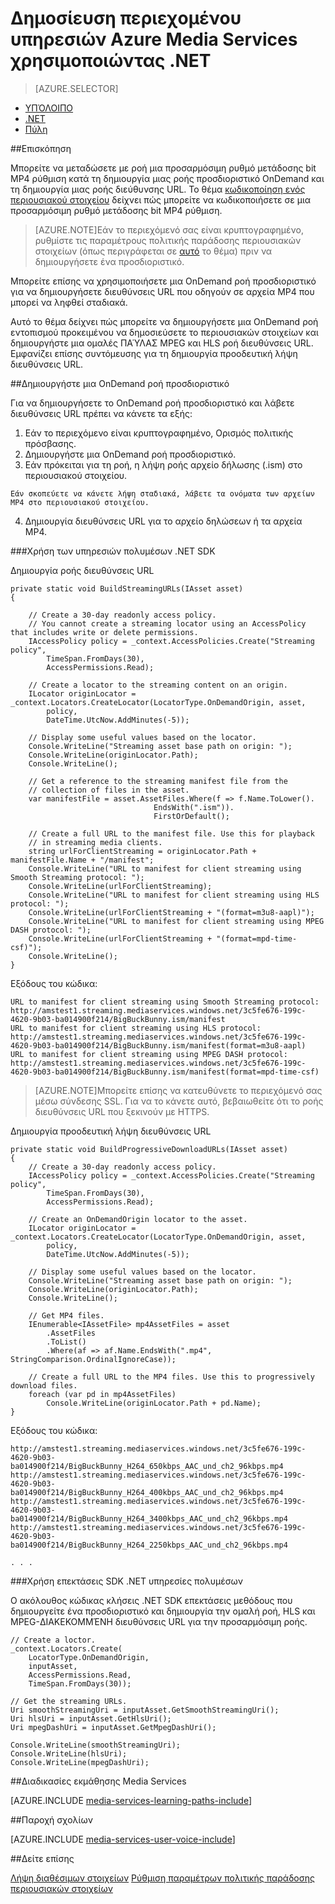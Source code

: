 <properties 
    pageTitle="Δημοσίευση περιεχομένου υπηρεσιών Azure Media Services χρησιμοποιώντας .NET" 
    description="Μάθετε πώς μπορείτε να δημιουργήσετε ένα προσδιοριστικό που χρησιμοποιείται για να δημιουργήσετε μια ροή διεύθυνση URL. Δείγματα κώδικα είναι γραμμένες σε C# και χρησιμοποιήστε το Media Services SDK για .NET." 
    authors="juliako" 
    manager="erikre" 
    editor="" 
    services="media-services" 
    documentationCenter=""/>

<tags 
    ms.service="media-services" 
    ms.workload="media" 
    ms.tgt_pltfrm="na" 
    ms.devlang="na" 
    ms.topic="article" 
    ms.date="08/30/2016"
    ms.author="juliako"/>


# <a name="publish-azure-media-services-content-using-net"></a>Δημοσίευση περιεχομένου υπηρεσιών Azure Media Services χρησιμοποιώντας .NET
 
> [AZURE.SELECTOR]
- [ΥΠΌΛΟΙΠΟ](media-services-rest-deliver-streaming-content.md)
- [.NET](media-services-deliver-streaming-content.md)
- [Πύλη](media-services-portal-publish.md)

##<a name="overview"></a>Επισκόπηση

Μπορείτε να μεταδώσετε με ροή μια προσαρμόσιμη ρυθμό μετάδοσης bit MP4 ρύθμιση κατά τη δημιουργία μιας ροής προσδιοριστικό OnDemand και τη δημιουργία μιας ροής διεύθυνσης URL. Το θέμα [κωδικοποίηση ενός περιουσιακού στοιχείου](media-services-encode-asset.md) δείχνει πώς μπορείτε να κωδικοποιήσετε σε μια προσαρμόσιμη ρυθμό μετάδοσης bit MP4 ρύθμιση. 

>[AZURE.NOTE]Εάν το περιεχόμενό σας είναι κρυπτογραφημένο, ρυθμίστε τις παραμέτρους πολιτικής παράδοσης περιουσιακών στοιχείων (όπως περιγράφεται σε [αυτό](media-services-dotnet-configure-asset-delivery-policy.md) το θέμα) πριν να δημιουργήσετε ένα προσδιοριστικό. 

Μπορείτε επίσης να χρησιμοποιήσετε μια OnDemand ροή προσδιοριστικό για να δημιουργήσετε διευθύνσεις URL που οδηγούν σε αρχεία MP4 που μπορεί να ληφθεί σταδιακά.  

Αυτό το θέμα δείχνει πώς μπορείτε να δημιουργήσετε μια OnDemand ροή εντοπισμού προκειμένου να δημοσιεύσετε το περιουσιακών στοιχείων και δημιουργήστε μια ομαλές ΠΑΎΛΑΣ MPEG και HLS ροή διευθύνσεις URL. Εμφανίζει επίσης συντόμευσης για τη δημιουργία προοδευτική λήψη διευθύνσεις URL. 
     
##<a name="create-an-ondemand-streaming-locator"></a>Δημιουργήστε μια OnDemand ροή προσδιοριστικό

Για να δημιουργήσετε το OnDemand ροή προσδιοριστικό και λάβετε διευθύνσεις URL πρέπει να κάνετε τα εξής:

   1. Εάν το περιεχόμενο είναι κρυπτογραφημένο, Ορισμός πολιτικής πρόσβασης.
   2. Δημιουργήστε μια OnDemand ροή προσδιοριστικό.
   3. Εάν πρόκειται για τη ροή, η λήψη ροής αρχείο δήλωσης (.ism) στο περιουσιακού στοιχείου. 
        
    Εάν σκοπεύετε να κάνετε λήψη σταδιακά, λάβετε τα ονόματα των αρχείων MP4 στο περιουσιακού στοιχείου.  
   4. Δημιουργία διευθύνσεις URL για το αρχείο δηλώσεων ή τα αρχεία MP4. 
   

###<a name="use-media-services-net-sdk"></a>Χρήση των υπηρεσιών πολυμέσων .NET SDK 

Δημιουργία ροής διευθύνσεις URL 

    private static void BuildStreamingURLs(IAsset asset)
    {
    
        // Create a 30-day readonly access policy. 
        // You cannot create a streaming locator using an AccessPolicy that includes write or delete permissions.
        IAccessPolicy policy = _context.AccessPolicies.Create("Streaming policy",
            TimeSpan.FromDays(30),
            AccessPermissions.Read);
    
        // Create a locator to the streaming content on an origin. 
        ILocator originLocator = _context.Locators.CreateLocator(LocatorType.OnDemandOrigin, asset,
            policy,
            DateTime.UtcNow.AddMinutes(-5));
    
        // Display some useful values based on the locator.
        Console.WriteLine("Streaming asset base path on origin: ");
        Console.WriteLine(originLocator.Path);
        Console.WriteLine();
    
        // Get a reference to the streaming manifest file from the  
        // collection of files in the asset. 
        var manifestFile = asset.AssetFiles.Where(f => f.Name.ToLower().
                                    EndsWith(".ism")).
                                    FirstOrDefault();
        
        // Create a full URL to the manifest file. Use this for playback
        // in streaming media clients. 
        string urlForClientStreaming = originLocator.Path + manifestFile.Name + "/manifest";
        Console.WriteLine("URL to manifest for client streaming using Smooth Streaming protocol: ");
        Console.WriteLine(urlForClientStreaming);
        Console.WriteLine("URL to manifest for client streaming using HLS protocol: ");
        Console.WriteLine(urlForClientStreaming + "(format=m3u8-aapl)");
        Console.WriteLine("URL to manifest for client streaming using MPEG DASH protocol: ");
        Console.WriteLine(urlForClientStreaming + "(format=mpd-time-csf)"); 
        Console.WriteLine();
    }

Εξόδους του κώδικα:
    
    URL to manifest for client streaming using Smooth Streaming protocol:
    http://amstest1.streaming.mediaservices.windows.net/3c5fe676-199c-4620-9b03-ba014900f214/BigBuckBunny.ism/manifest
    URL to manifest for client streaming using HLS protocol:
    http://amstest1.streaming.mediaservices.windows.net/3c5fe676-199c-4620-9b03-ba014900f214/BigBuckBunny.ism/manifest(format=m3u8-aapl)
    URL to manifest for client streaming using MPEG DASH protocol:
    http://amstest1.streaming.mediaservices.windows.net/3c5fe676-199c-4620-9b03-ba014900f214/BigBuckBunny.ism/manifest(format=mpd-time-csf)
    

>[AZURE.NOTE]Μπορείτε επίσης να κατευθύνετε το περιεχόμενό σας μέσω σύνδεσης SSL. Για να το κάνετε αυτό, βεβαιωθείτε ότι το ροής διευθύνσεις URL που ξεκινούν με HTTPS. 

Δημιουργία προοδευτική λήψη διευθύνσεις URL 

    private static void BuildProgressiveDownloadURLs(IAsset asset)
    {
        // Create a 30-day readonly access policy. 
        IAccessPolicy policy = _context.AccessPolicies.Create("Streaming policy",
            TimeSpan.FromDays(30),
            AccessPermissions.Read);
    
        // Create an OnDemandOrigin locator to the asset. 
        ILocator originLocator = _context.Locators.CreateLocator(LocatorType.OnDemandOrigin, asset,
            policy,
            DateTime.UtcNow.AddMinutes(-5));
    
        // Display some useful values based on the locator.
        Console.WriteLine("Streaming asset base path on origin: ");
        Console.WriteLine(originLocator.Path);
        Console.WriteLine();
    
        // Get MP4 files.
        IEnumerable<IAssetFile> mp4AssetFiles = asset
            .AssetFiles
            .ToList()
            .Where(af => af.Name.EndsWith(".mp4", StringComparison.OrdinalIgnoreCase));
                
        // Create a full URL to the MP4 files. Use this to progressively download files.
        foreach (var pd in mp4AssetFiles)
            Console.WriteLine(originLocator.Path + pd.Name);
    }

Εξόδους του κώδικα:
    
    http://amstest1.streaming.mediaservices.windows.net/3c5fe676-199c-4620-9b03-ba014900f214/BigBuckBunny_H264_650kbps_AAC_und_ch2_96kbps.mp4
    http://amstest1.streaming.mediaservices.windows.net/3c5fe676-199c-4620-9b03-ba014900f214/BigBuckBunny_H264_400kbps_AAC_und_ch2_96kbps.mp4
    http://amstest1.streaming.mediaservices.windows.net/3c5fe676-199c-4620-9b03-ba014900f214/BigBuckBunny_H264_3400kbps_AAC_und_ch2_96kbps.mp4
    http://amstest1.streaming.mediaservices.windows.net/3c5fe676-199c-4620-9b03-ba014900f214/BigBuckBunny_H264_2250kbps_AAC_und_ch2_96kbps.mp4
    
    . . . 

###<a name="use-media-services-net-sdk-extensions"></a>Χρήση επεκτάσεις SDK .NET υπηρεσίες πολυμέσων

Ο ακόλουθος κώδικας κλήσεις .NET SDK επεκτάσεις μεθόδους που δημιουργείτε ένα προσδιοριστικό και δημιουργία την ομαλή ροή, HLS και MPEG-ΔΙΑΚΕΚΟΜΜΈΝΗ διευθύνσεις URL για την προσαρμόσιμη ροής.

    // Create a loctor.
    _context.Locators.Create(
        LocatorType.OnDemandOrigin,
        inputAsset,
        AccessPermissions.Read,
        TimeSpan.FromDays(30));
    
    // Get the streaming URLs.
    Uri smoothStreamingUri = inputAsset.GetSmoothStreamingUri();
    Uri hlsUri = inputAsset.GetHlsUri();
    Uri mpegDashUri = inputAsset.GetMpegDashUri();
    
    Console.WriteLine(smoothStreamingUri);
    Console.WriteLine(hlsUri);
    Console.WriteLine(mpegDashUri);


##<a name="media-services-learning-paths"></a>Διαδικασίες εκμάθησης Media Services

[AZURE.INCLUDE [media-services-learning-paths-include](../../includes/media-services-learning-paths-include.md)]

##<a name="provide-feedback"></a>Παροχή σχολίων

[AZURE.INCLUDE [media-services-user-voice-include](../../includes/media-services-user-voice-include.md)]

##<a name="see-also"></a>Δείτε επίσης

[Λήψη διαθέσιμων στοιχείων](media-services-deliver-asset-download.md)
[Ρύθμιση παραμέτρων πολιτικής παράδοσης περιουσιακών στοιχείων](media-services-dotnet-configure-asset-delivery-policy.md)
